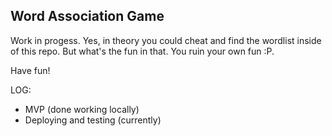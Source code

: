 ## Word Association Game

Work in progess. Yes, in theory you could cheat and find the wordlist inside of this repo. But what's the fun in that. You ruin your own fun :P.


Have fun!


LOG: 
- MVP (done working locally)
- Deploying and testing (currently)